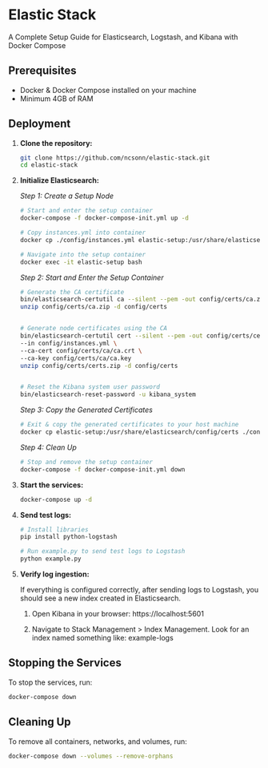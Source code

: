 # Elastic Stack

A Complete Setup Guide for Elasticsearch, Logstash, and Kibana with Docker Compose

## Prerequisites

- Docker & Docker Compose installed on your machine
- Minimum 4GB of RAM


## Deployment

1. **Clone the repository:**

    ```bash
    git clone https://github.com/ncsonn/elastic-stack.git
    cd elastic-stack
    ```


2. **Initialize Elasticsearch:**

    _Step 1: Create a Setup Node_

    ```bash
    # Start and enter the setup container
    docker-compose -f docker-compose-init.yml up -d

    # Copy instances.yml into container
    docker cp ./config/instances.yml elastic-setup:/usr/share/elasticsearch/config/instances.yml

    # Navigate into the setup container
    docker exec -it elastic-setup bash
    ```

    _Step 2: Start and Enter the Setup Container_

    ```bash
    # Generate the CA certificate
    bin/elasticsearch-certutil ca --silent --pem -out config/certs/ca.zip
    unzip config/certs/ca.zip -d config/certs


    # Generate node certificates using the CA
    bin/elasticsearch-certutil cert --silent --pem -out config/certs/certs.zip \
    --in config/instances.yml \
    --ca-cert config/certs/ca/ca.crt \
    --ca-key config/certs/ca/ca.key
    unzip config/certs/certs.zip -d config/certs


    # Reset the Kibana system user password
    bin/elasticsearch-reset-password -u kibana_system
    ```

    _Step 3: Copy the Generated Certificates_

    ```bash
    # Exit & copy the generated certificates to your host machine
    docker cp elastic-setup:/usr/share/elasticsearch/config/certs ./config/
    ```

    _Step 4: Clean Up_

    ```bash
    # Stop and remove the setup container
    docker-compose -f docker-compose-init.yml down
    ```


3. **Start the services:**

    ```bash
    docker-compose up -d
    ```


4. **Send test logs:**

    ```bash
    # Install libraries
    pip install python-logstash

    # Run example.py to send test logs to Logstash
    python example.py
    ```


5. **Verify log ingestion:**

    If everything is configured correctly, after sending logs to Logstash, you should see a new index created in Elasticsearch.

    1. Open Kibana in your browser: https://localhost:5601

    2. Navigate to Stack Management > Index Management. Look for an index named something like: example-logs


## Stopping the Services

To stop the services, run:

```sh
docker-compose down
```


## Cleaning Up

To remove all containers, networks, and volumes, run:

```sh
docker-compose down --volumes --remove-orphans
```